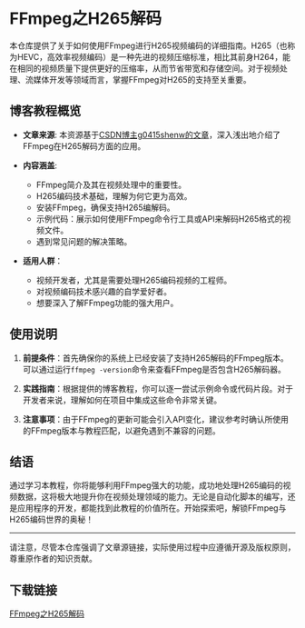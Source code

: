 # FFmpeg之H265解码

本仓库提供了关于如何使用FFmpeg进行H265视频编码的详细指南。H265（也称为HEVC，高效率视频编码）是一种先进的视频压缩标准，相比其前身H264，能在相同的视频质量下提供更好的压缩率，从而节省带宽和存储空间。对于视频处理、流媒体开发等领域而言，掌握FFmpeg对H265的支持至关重要。

## 博客教程概览

- **文章来源**: 本资源基于[CSDN博主g0415shenw的文章](https://blog.csdn.net/g0415shenw/article/details/81839672)，深入浅出地介绍了FFmpeg在H265解码方面的应用。
  
- **内容涵盖**:
    - FFmpeg简介及其在视频处理中的重要性。
    - H265编码技术基础，理解为何它更为高效。
    - 安装FFmpeg，确保支持H265编解码。
    - 示例代码：展示如何使用FFmpeg命令行工具或API来解码H265格式的视频文件。
    - 遇到常见问题的解决策略。
    
- **适用人群**：
    - 视频开发者，尤其是需要处理H265编码视频的工程师。
    - 对视频编码技术感兴趣的自学爱好者。
    - 想要深入了解FFmpeg功能的强大用户。

## 使用说明

1. **前提条件**：首先确保你的系统上已经安装了支持H265解码的FFmpeg版本。可以通过运行`ffmpeg -version`命令来查看FFmpeg是否包含H265解码器。

2. **实践指南**：根据提供的博客教程，你可以逐一尝试示例命令或代码片段。对于开发者来说，理解如何在项目中集成这些命令非常关键。

3. **注意事项**：由于FFmpeg的更新可能会引入API变化，建议参考时确认所使用的FFmpeg版本与教程匹配，以避免遇到不兼容的问题。

## 结语

通过学习本教程，你将能够利用FFmpeg强大的功能，成功地处理H265编码的视频数据，这将极大地提升你在视频处理领域的能力。无论是自动化脚本的编写，还是应用程序的开发，都能找到此教程的价值所在。开始探索吧，解锁FFmpeg与H265编码世界的奥秘！

---

请注意，尽管本仓库强调了文章源链接，实际使用过程中应遵循开源及版权原则，尊重原作者的知识贡献。

## 下载链接

[FFmpeg之H265解码](https://pan.quark.cn/s/5fbf3f47dc3f)